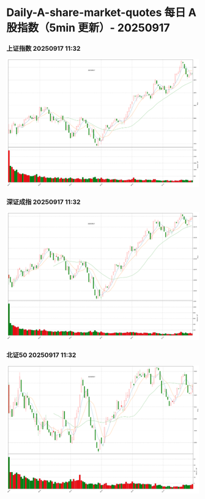 
# Daily-A-share-market-quotes 每日 A 股指数（5min 更新）- 20250917

### 上证指数 20250917 11:32
![](./fig/2025/9/20250917-sh000001.png)

### 深证成指 20250917 11:32
![](./fig/2025/9/20250917-sz399001.png)

### 北证50 20250917 11:32
![](./fig/2025/9/20250917-bj899050.png)
